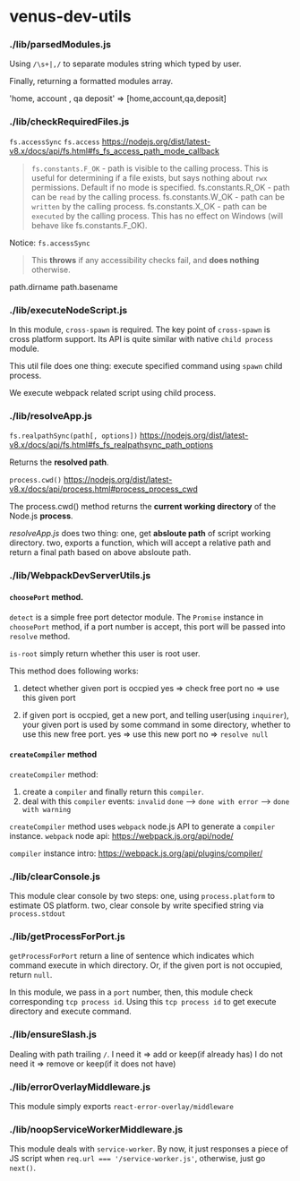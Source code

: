 # venus-dev-utils
### ./lib/parsedModules.js
Using `/\s+|,/` to separate modules string which typed by user.

Finally, returning a formatted modules array.

'home, account , qa deposit' => [home,account,qa,deposit]

### ./lib/checkRequiredFiles.js
`fs.accessSync`
`fs.access`
https://nodejs.org/dist/latest-v8.x/docs/api/fs.html#fs_fs_access_path_mode_callback

> `fs.constants.F_OK` - path is visible to the calling process. This is useful for determining if a file exists, but says nothing about `rwx` permissions. Default if no mode is specified.
fs.constants.R_OK - path can be `read` by the calling process.
fs.constants.W_OK - path can be `written` by the calling process.
fs.constants.X_OK - path can be `executed` by the calling process. This has no effect on Windows (will behave like fs.constants.F_OK).

Notice:
`fs.accessSync`
> This **throws** if any accessibility checks fail, and **does nothing** otherwise.



path.dirname
path.basename

### ./lib/executeNodeScript.js
In this module, `cross-spawn` is required. The key point of `cross-spawn` is cross platform support. Its API is quite similar with native `child process` module.

This util file does one thing:
execute specified command using `spawn` child process.

We execute webpack related script using child process.


### ./lib/resolveApp.js
`fs.realpathSync(path[, options])`
https://nodejs.org/dist/latest-v8.x/docs/api/fs.html#fs_fs_realpathsync_path_options

Returns the **resolved path**.

`process.cwd()`
https://nodejs.org/dist/latest-v8.x/docs/api/process.html#process_process_cwd

The process.cwd() method returns the **current working directory** of the Node.js **process**.

_resolveApp.js_ does two thing:
one, get **absloute path** of script working directory.
two, exports a function, which will accept a relative path and return a final path based on above absloute path.


### ./lib/WebpackDevServerUtils.js
#### `choosePort` method.
`detect` is a simple free port detector module.
The `Promise` instance in `choosePort` method, if a port number is accept, this port will be passed into `resolve` method.

`is-root` simply return whether this user is root user.

This method does following works:
1. detect whether given port is occpied
    yes => check free port
    no => use this given port

2. if given port is occpied, get a new port, and telling user(using `inquirer`), your given port is used by some command in some directory, whether to use this new free port.
  yes => use this new port
  no => `resolve null`

#### `createCompiler` method
`createCompiler` method:
1. create a `compiler` and finally return this `compiler`.
2. deal with this `compiler` events: 
    `invalid`
    `done`
    --> `done with error`
    --> `done with warning`

`createCompiler` method uses `webpack` node.js API to generate a `compiler` instance.
`webpack` node api:
https://webpack.js.org/api/node/
<br>

`compiler` instance intro:
https://webpack.js.org/api/plugins/compiler/





### ./lib/clearConsole.js
This module clear console by two steps:
one, using `process.platform` to estimate OS platform.
two, clear console by write specified string via `process.stdout`


### ./lib/getProcessForPort.js
`getProcessForPort` return a line of sentence which indicates which command execute in which directory. Or, if the given port is not occupied, return `null`.

In this module, we pass in a `port` number, then, this module check corresponding `tcp process id`. Using this `tcp process id` to get execute directory and execute command.


### ./lib/ensureSlash.js
Dealing with path trailing `/`.
I need it => add or keep(if already has)
I do not need it => remove or keep(if it does not have)

### ./lib/errorOverlayMiddleware.js
This module simply exports `react-error-overlay/middleware`

### ./lib/noopServiceWorkerMiddleware.js
This module deals with `service-worker`. By now, it just responses a piece of JS script when `req.url === '/service-worker.js'`, otherwise, just go `next()`.



